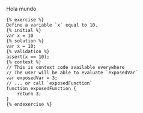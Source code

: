 Hola mundo

    {% exercise %}
    Define a variable `x` equal to 10.
    {% initial %}
    var x = 10
    {% solution %}
    var x = 10;
    {% validation %}
    assert(x == 10);
    {% context %}
    // This is context code available everywhere
    // The user will be able to evaluate `exposedVar`
    var exposedVar = 3;
    // ... or call `exposedFunction`
    function exposedFunction {
        return 3;
    }
    {% endexercise %}





